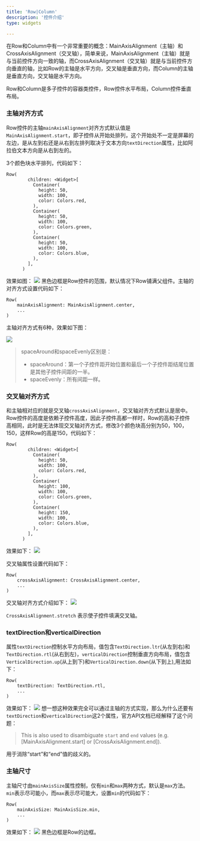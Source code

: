 ```yaml
---
title: 'Row|Column'
description: '控件介绍'
type: widgets

---
```




在Row和Column中有一个非常重要的概念：MainAxisAlignment（主轴）和CrossAxisAlignment（交叉轴），简单来说，MainAxisAlignment（主轴）就是与当前控件方向一致的轴，而CrossAxisAlignment（交叉轴）就是与当前控件方向垂直的轴，比如Row的主轴是水平方向，交叉轴是垂直方向，而Column的主轴是垂直方向，交叉轴是水平方向。

Row和Column是多子控件的容器类控件，Row控件水平布局，Column控件垂直布局。

### 主轴对齐方式
Row控件的主轴`mainAxisAlignment`对齐方式默认值是`MainAxisAlignment.start`，即子控件从开始处排列，这个开始处不一定是屏幕的左边，是从左到右还是从右到左排列取决于文本方向`textDirection`属性，比如阿拉伯文本方向是从右到左的。

3个颜色块水平排列，代码如下：
```
Row(
        children: <Widget>[
          Container(
            height: 50,
            width: 100,
            color: Colors.red,
          ),
          Container(
            height: 50,
            width: 100,
            color: Colors.green,
          ),
          Container(
            height: 50,
            width: 100,
            color: Colors.blue,
          ),
        ],
      )
```
效果如图：
![](https://img-blog.csdnimg.cn/20200219153211353.png)
黑色边框是Row控件的范围，默认情况下Row铺满父组件。主轴的对齐方式设置代码如下：
```
Row(
	mainAxisAlignment: MainAxisAlignment.center,
	...
)
```
主轴对齐方式有6种，效果如下图：

![](https://img-blog.csdnimg.cn/20200219200134562.jpg?x-oss-process=image/watermark,type_ZmFuZ3poZW5naGVpdGk,shadow_10,text_aHR0cHM6Ly9ibG9nLmNzZG4ubmV0L21lbmdrczE5ODc=,size_16,color_FFFFFF,t_70)

>spaceAround和spaceEvenly区别是：
> - spaceAround：第一个子控件距开始位置和最后一个子控件距结尾位置是其他子控件间距的一半。
> - spaceEvenly：所有间距一样。


### 交叉轴对齐方式
和主轴相对应的就是交叉轴`crossAxisAlignment`，交叉轴对齐方式默认是居中。Row控件的高度是依赖子控件高度，因此子控件高都一样时，Row的高和子控件高相同，此时是无法体现交叉轴对齐方式，修改3个颜色块高分别为50，100，150，这样Row的高是150，代码如下：
```
Row(
        children: <Widget>[
          Container(
            height: 50,
            width: 100,
            color: Colors.red,
          ),
          Container(
            height: 100,
            width: 100,
            color: Colors.green,
          ),
          Container(
            height: 150,
            width: 100,
            color: Colors.blue,
          ),
        ],
      )
```
效果如下：
![](https://img-blog.csdnimg.cn/20200219160543909.png?x-oss-process=image/watermark,type_ZmFuZ3poZW5naGVpdGk,shadow_10,text_aHR0cHM6Ly9ibG9nLmNzZG4ubmV0L21lbmdrczE5ODc=,size_16,color_FFFFFF,t_70)

交叉轴属性设置代码如下：
```
Row(
	crossAxisAlignment: CrossAxisAlignment.center,
	...
)
```
交叉轴对齐方式介绍如下：
![](https://img-blog.csdnimg.cn/20200220140227306.png?x-oss-process=image/watermark,type_ZmFuZ3poZW5naGVpdGk,shadow_10,text_aHR0cHM6Ly9ibG9nLmNzZG4ubmV0L21lbmdrczE5ODc=,size_16,color_FFFFFF,t_70)

`CrossAxisAlignment.stretch` 表示使子控件填满交叉轴。

### textDirection和verticalDirection

属性`textDirection`控制水平方向布局，值包含`TextDirection.ltr`(从左到右)和`TextDirection.rtl`(从右到左)，`verticalDirection`控制垂直方向布局，值包含`VerticalDirection.up`(从上到下)和`VerticalDirection.down`(从下到上),用法如下：
```
Row(
	textDirection: TextDirection.rtl,
	...
)
```
效果如下：
![](https://img-blog.csdnimg.cn/20200219170604624.png)
想一想这种效果完全可以通过主轴的方式实现，那么为什么还要有`textDirection`和`verticalDirection`这2个属性，官方API文档已经解释了这个问题：

> This is also used to disambiguate `start` and `end` values (e.g. [MainAxisAlignment.start] or [CrossAxisAlignment.end]).

用于消除“start”和“end”值的歧义的。


### 主轴尺寸
主轴尺寸由`mainAxisSize`属性控制，仅有`min`和`max`两种方式，默认是`max`方法。`min`表示尽可能小，而`max`表示尽可能大，设置`min`的代码如下：
```
Row(
	mainAxisSize: MainAxisSize.min,
	...
)
```
效果如下：
![](https://img-blog.csdnimg.cn/2020021916423072.png)
黑色边框是Row的边框。












